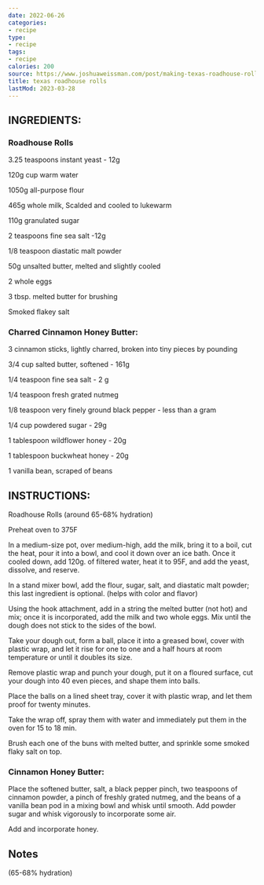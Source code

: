 ```yaml
---
date: 2022-06-26
categories:
- recipe
type:
- recipe
tags:
- recipe
calories: 200
source: https://www.joshuaweissman.com/post/making-texas-roadhouse-rolls-at-home-but-better
title: texas roadhouse rolls
lastMod: 2023-03-28
---
```

## INGREDIENTS:

### Roadhouse Rolls

3.25 teaspoons instant yeast - 12g

120g cup warm water

1050g all-purpose flour

465g whole milk, Scalded and cooled to lukewarm

110g granulated  sugar

2 teaspoons fine sea salt  -12g

1/8 teaspoon diastatic malt powder

50g unsalted butter, melted and slightly cooled

2 whole eggs

3 tbsp. melted butter for brushing

Smoked flakey salt

### Charred Cinnamon Honey Butter:

3 cinnamon sticks, lightly charred, broken into tiny pieces by pounding

3/4 cup salted butter, softened - 161g

1/4 teaspoon fine sea salt - 2 g

1/4 teaspoon fresh grated nutmeg

1/8 teaspoon very finely ground black pepper - less than a gram

1/4 cup powdered sugar - 29g

1 tablespoon wildflower honey - 20g

1 tablespoon buckwheat honey - 20g

1 vanilla bean, scraped of beans

## INSTRUCTIONS:

Roadhouse Rolls (around 65-68% hydration)

Preheat oven to 375F

In a medium-size pot, over medium-high, add the milk, bring it to a boil, cut the heat, pour it into a bowl, and cool it down over an ice bath. Once it cooled down, add 120g. of filtered water, heat it to 95F, and add the yeast, dissolve, and reserve.

In a stand mixer bowl, add the flour, sugar,  salt, and diastatic malt powder; this last ingredient is optional. (helps with color and flavor)

Using the hook attachment, add in a string the melted butter (not hot) and mix; once it is incorporated, add the milk and two whole eggs. Mix until the dough does not stick to the sides of the bowl.

Take your dough out, form a ball, place it into a greased bowl, cover with plastic wrap, and let it rise for one to one and a half hours at room temperature or until it doubles its size.

Remove plastic wrap and punch your dough, put it on a floured surface, cut your dough into 40 even pieces, and shape them into balls.

Place the balls on a lined sheet tray, cover it with plastic wrap, and let them proof for twenty minutes.

Take the wrap off, spray them with water and immediately put them in the oven for 15 to 18 min.

Brush each one of the buns with melted butter, and sprinkle some smoked flaky salt on top.

### Cinnamon Honey Butter:

Place the softened butter, salt, a black pepper pinch, two teaspoons of cinnamon powder, a pinch of freshly grated nutmeg, and the beans of a vanilla bean pod in a mixing bowl and whisk until smooth. Add powder sugar and whisk vigorously to incorporate some air.

Add and incorporate honey.

## Notes

(65-68% hydration)
